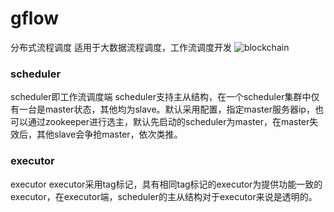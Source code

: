 # gflow
分布式流程调度
适用于大数据流程调度，工作流调度开发
![blockchain](https://upload-images.jianshu.io/upload_images/1366612-329bbcadd90ea89a.png "gflow")


### scheduler
scheduler即工作流调度端
scheduler支持主从结构，在一个scheduler集群中仅有一台是master状态，其他均为slave。默认采用配置，指定master服务器ip，也可以通过zookeeper进行选主，默认先启动的scheduler为master，在master失效后，其他slave会争抢master，依次类推。

### executor
executor
executor采用tag标记，具有相同tag标记的executor为提供功能一致的executor，在executor端，scheduler的主从结构对于executor来说是透明的。
